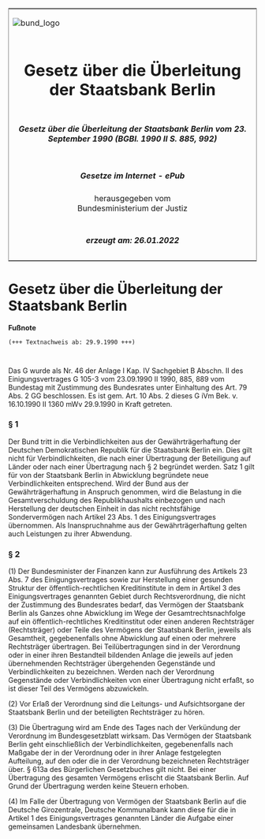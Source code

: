 <span id="DECKBLATT.html"></span>

<table border="0" frame="border" width="100%">

<tr valign="top">

<td align="left">

![bund\_logo](BfJ_2021_Web_de_de.gif)

</td>

<td align="right">

 

</td>

</tr>

<tr align="center" valign="middle">

<td colspan="2">

# Gesetz über die Überleitung der Staatsbank Berlin

</td>

</tr>

<tr align="center" valign="middle">

<td colspan="2">

##### Gesetz über die Überleitung der Staatsbank Berlin vom 23. September 1990 (BGBl. 1990 II S. 885, 992)

</td>

</tr>

<tr align="center" valign="middle">

<td colspan="2">

  
  

##### Gesetze im Internet - ePub  
  
herausgegeben vom  
Bundesministerium der Justiz

</td>

</tr>

<tr align="center" valign="bottom">

<td colspan="2">

  
  

##### erzeugt am: 26.01.2022

</td>

</tr>

</table>

<span id="BJNR209920990.html"></span>

# Gesetz über die Überleitung der Staatsbank Berlin

<div>

  
**Fußnote**

<div class="jnhtml">

<div>

<div class="jurAbsatz">

  

``` 
(+++ Textnachweis ab: 29.9.1990 +++)

 
```

Das G wurde als Nr. 46 der Anlage I Kap. IV Sachgebiet B Abschn. II des
Einigungsvertrages G 105-3 vom 23.09.1990 II 1990, 885, 889 vom
Bundestag mit Zustimmung des Bundesrates unter Einhaltung des Art. 79
Abs. 2 GG beschlossen. Es ist gem. Art. 10 Abs. 2 dieses G iVm Bek. v.
16.10.1990 II 1360 mWv 29.9.1990 in Kraft getreten.

</div>

</div>

</div>

</div>

<span id="BJNR209920990BJNE000100301.html"></span>

### § 1  

<div>

<div class="jnhtml">

<div>

<div class="jurAbsatz">

Der Bund tritt in die Verbindlichkeiten aus der Gewährträgerhaftung der
Deutschen Demokratischen Republik für die Staatsbank Berlin ein. Dies
gilt nicht für Verbindlichkeiten, die nach einer Übertragung der
Beteiligung auf Länder oder nach einer Übertragung nach § 2 begründet
werden. Satz 1 gilt für von der Staatsbank Berlin in Abwicklung
begründete neue Verbindlichkeiten entsprechend. Wird der Bund aus der
Gewährträgerhaftung in Anspruch genommen, wird die Belastung in die
Gesamtverschuldung des Republikhaushalts einbezogen und nach Herstellung
der deutschen Einheit in das nicht rechtsfähige Sondervermögen nach
Artikel 23 Abs. 1 des Einigungsvertrages übernommen. Als Inanspruchnahme
aus der Gewährträgerhaftung gelten auch Leistungen zu ihrer Abwendung.

</div>

</div>

</div>

</div>

<span id="BJNR209920990BJNE000200301.html"></span>

### § 2  

<div>

<div class="jnhtml">

<div>

<div class="jurAbsatz">

(1) Der Bundesminister der Finanzen kann zur Ausführung des Artikels 23
Abs. 7 des Einigungsvertrages sowie zur Herstellung einer gesunden
Struktur der öffentlich-rechtlichen Kreditinstitute in dem in Artikel 3
des Einigungsvertrages genannten Gebiet durch Rechtsverordnung, die
nicht der Zustimmung des Bundesrates bedarf, das Vermögen der Staatsbank
Berlin als Ganzes ohne Abwicklung im Wege der Gesamtrechtsnachfolge auf
ein öffentlich-rechtliches Kreditinstitut oder einen anderen
Rechtsträger (Rechtsträger) oder Teile des Vermögens der Staatsbank
Berlin, jeweils als Gesamtheit, gegebenenfalls ohne Abwicklung auf einen
oder mehrere Rechtsträger übertragen. Bei Teilübertragungen sind in der
Verordnung oder in einer ihren Bestandteil bildenden Anlage die jeweils
auf jeden übernehmenden Rechtsträger übergehenden Gegenstände und
Verbindlichkeiten zu bezeichnen. Werden nach der Verordnung Gegenstände
oder Verbindlichkeiten von einer Übertragung nicht erfaßt, so ist dieser
Teil des Vermögens abzuwickeln.

</div>

<div class="jurAbsatz">

(2) Vor Erlaß der Verordnung sind die Leitungs- und Aufsichtsorgane der
Staatsbank Berlin und der beteiligten Rechtsträger zu hören.

</div>

<div class="jurAbsatz">

(3) Die Übertragung wird am Ende des Tages nach der Verkündung der
Verordnung im Bundesgesetzblatt wirksam. Das Vermögen der Staatsbank
Berlin geht einschließlich der Verbindlichkeiten, gegebenenfalls nach
Maßgabe der in der Verordnung oder in ihrer Anlage festgelegten
Aufteilung, auf den oder die in der Verordnung bezeichneten Rechtsträger
über. § 613a des Bürgerlichen Gesetzbuches gilt nicht. Bei einer
Übertragung des gesamten Vermögens erlischt die Staatsbank Berlin. Auf
Grund der Übertragung werden keine Steuern erhoben.

</div>

<div class="jurAbsatz">

(4) Im Falle der Übertragung von Vermögen der Staatsbank Berlin auf die
Deutsche Girozentrale, Deutsche Kommunalbank kann diese für die in
Artikel 1 des Einigungsvertrages genannten Länder die Aufgabe einer
gemeinsamen Landesbank übernehmen.

</div>

</div>

</div>

</div>
